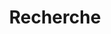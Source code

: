 ---
title: "Recherche"
url: "search"
layout: "search"
outputs:
    - html
    - json
menu:
    main:
        weight: 3
        params: 
            icon: search
---